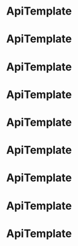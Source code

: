 # ApiTemplate
# ApiTemplate
# ApiTemplate
# ApiTemplate
# ApiTemplate
# ApiTemplate
# ApiTemplate
# ApiTemplate
# ApiTemplate
